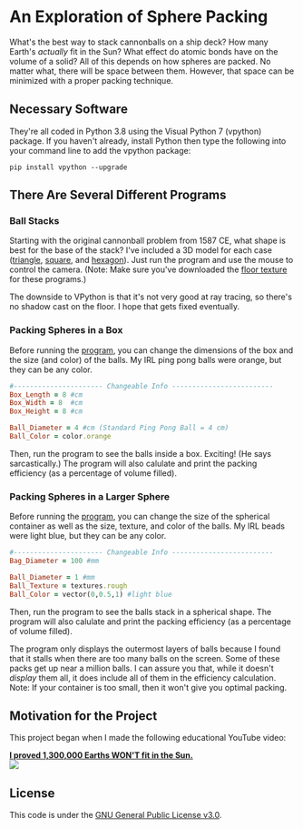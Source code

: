 # An Exploration of Sphere Packing
What's the best way to stack cannonballs on a ship deck? How many Earth's <i>actually</i> fit in the Sun? What effect do atomic bonds have on the volume of a solid? All of this depends on how spheres are packed. No matter what, there will be space between them. However, that space can be minimized with a proper packing technique.

## Necessary Software
They're all coded in Python 3.8 using the Visual Python 7 (vpython) package. If you haven't already, install Python then type the following into your command line to add the vpython package:

```
pip install vpython --upgrade
```

## There Are Several Different Programs

### Ball Stacks
Starting with the original cannonball problem from 1587 CE, what shape is best for the base of the stack? I've included a 3D model for each case (<a href="https://github.com/ScienceAsylum/Cannonball-Problem/blob/main/Cannonball_Stack_Triangle_Base.py">triangle</a>, <a href="https://github.com/ScienceAsylum/Cannonball-Problem/blob/main/Cannonball_Stack_Square_Base.py">square</a>, and <a href="Cannonball_Stack_Hexagon_Base.py">hexagon</a>). Just run the program and use the mouse to control the camera. (Note: Make sure you've downloaded the <a href="https://github.com/ScienceAsylum/Cannonball-Problem/blob/main/Cannonball_Floor.png">floor texture</a> for these programs.)

The downside to VPython is that it's not very good at ray tracing, so there's no shadow cast on the floor. I hope that gets fixed eventually.

### Packing Spheres in a Box
Before running the <a href="https://github.com/ScienceAsylum/Cannonball-Problem/blob/main/Packing_Spheres_in_Boxes.py">program</a>, you can change the dimensions of the box and the size (and color) of the balls. My IRL ping pong balls were orange, but they can be any color.

```ruby
#---------------------- Changeable Info -------------------------
Box_Length = 8 #cm
Box_Width = 8  #cm
Box_Height = 8 #cm

Ball_Diameter = 4 #cm (Standard Ping Pong Ball = 4 cm)
Ball_Color = color.orange
```

Then, run the program to see the balls inside a box. Exciting! (He says sarcastically.) The program will also calulate and print the packing efficiency (as a percentage of volume filled).

### Packing Spheres in a Larger Sphere
Before running the <a href="https://github.com/ScienceAsylum/Cannonball-Problem/blob/main/Packing_Spheres_in_Spheres.py">program</a>, you can change the size of the spherical container as well as the size, texture, and color of the balls. My IRL beads were light blue, but they can be any color.

```ruby
#---------------------- Changeable Info -------------------------
Bag_Diameter = 100 #mm

Ball_Diameter = 1 #mm
Ball_Texture = textures.rough
Ball_Color = vector(0,0.5,1) #light blue
```

Then, run the program to see the balls stack in a spherical shape. The program will also calulate and print the packing efficiency (as a percentage of volume filled).

The program only displays the outermost layers of balls because I found that it stalls when there are too many balls on the screen. Some of these packs get up near a million balls. I can assure you that, while it doesn't <i>display</i> them all, it does include all of them in the efficiency calculation. Note: If your container is too small, then it won't give you optimal packing.

## Motivation for the Project
This project began when I made the following educational YouTube video:

<a href="https://youtu.be/Ga0TKrylnXY">
    <b>I proved 1,300,000 Earths WON'T fit in the Sun.</b></br>
    <img src="https://img.youtube.com/vi/Ga0TKrylnXY/mqdefault.jpg">
</a>

## License
This code is under the <a href="https://github.com/ScienceAsylum/Cannonball-Problem/blob/main/LICENSE">GNU General Public License v3.0</a>.
